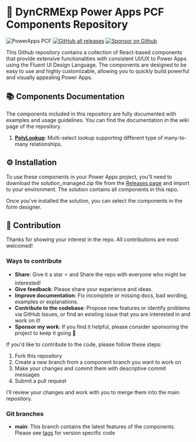 # 🚀 DynCRMExp Power Apps PCF Components Repository

![PowerApps PCF](https://img.shields.io/badge/PowerApps%20PCF%20Components-742774?logo=powerapps&logoColor=white)
[![GitHub all releases](https://img.shields.io/github/downloads/khoait/dce.pcf/total?style=social)](https://github.com/khoait/DCE.PCF/releases)
[![Sponsor on Github](https://img.shields.io/badge/Buy%20me%20a%20coffee-323330?logo=githubsponsors)](https://github.com/sponsors/khoait)

This Github repository contains a collection of React-based components that provide extensive functionalities with consistent UI/UX to Power Apps using the Fluent UI Design Language. The components are designed to be easy to use and highly customizable, allowing you to quickly build powerful and visually appealing Power Apps.

## 📚 Components Documentation

The components included in this repository are fully documented with examples and usage guidelines. You can find the documentation in the wiki page of the repository.

1. **[PolyLookup](https://github.com/khoait/DCE.PCF/wiki/PolyLookup)**: Multi-select lookup supporting different type of many-to-many relationships.

## ⚙️ Installation

To use these components in your Power Apps project, you'll need to download the solution_managed.zip file from the [Releases page](https://github.com/khoait/DCE.PCF/releases) and import to your environment. The solution contains all components in this repo.

Once you've installed the solution, you can select the components in the form designer.

## 🤝 Contribution

Thanks for showing your interest in the repo. All contributions are most welcomed!

### Ways to contribute

- **Share**: Give it a star ⭐ and Share the repo with everyone who might be interested!
- **Give feedback**: Please share your experience and ideas.
- **Improve documentation**: Fix incomplete or missing docs, bad wording, examples or explanations.
- **Contribute to the codebase**: Propose new features or identify problems via GitHub Issues, or find an existing issue that you are interested in and work on it!
- **Sponsor my work**: If you find it helpful, please consider sponsoring the project to keep it going 💪

If you'd like to contribute to the code, please follow these steps:

1. Fork this repository
2. Create a new branch from a component branch you want to work on
3. Make your changes and commit them with descriptive commit messages
4. Submit a pull request

I'll review your changes and work with you to merge them into the main repository.

### Git branches

- **main**: This branch contains the latest features of the components. Please see [tags](https://github.com/khoait/DCE.PCF/tags) for version specific code
